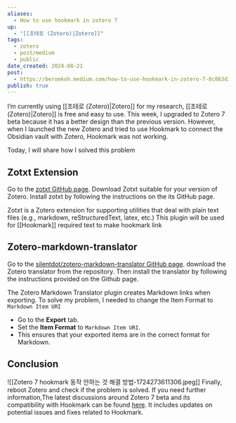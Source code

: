 ```yaml
---
aliases:
  - How to use hookmark in zotero 7
up:
  - "[[조테로 (Zotero)|Zotero]]"
tags:
  - zotero
  - post/medium
  - public
date_created: 2024-08-21
post:
  - https://beromkoh.medium.com/how-to-use-hookmark-in-zotero-7-8c863d3dca9f
publish: true
---
```


I’m currently using [[조테로 (Zotero)|Zotero]] for my research, [[조테로 (Zotero)|Zotero]] is free and easy to use.
This week, I upgraded to Zotero 7 beta because it has a better design than the previous version. However, when I launched the new Zotero and tried to use Hookmark to connect the Obsidian vault with Zotero, Hookmark was not working.

Today, I will share how I solved this problem

## Zotxt Extension

Go to the [zotxt GitHub page](https://github.com/egh/zotxt). Download Zotxt suitable for your version of Zotero. Install zotxt by following the instructions on the its GitHub page.

Zotxt is a Zotero extension for supporting utilities that deal with plain text files (e.g., markdown, reStructuredText, latex, etc.) This plugin will be used for [[Hookmark]] required text to make hookmark link

## Zotero-markdown-translator

Go to the [silentdot/zotero-markdown-translator GitHub page](https://github.com/silentdot/zotero-markdown-translator?tab=readme-ov-file). download the Zotero translator from the repository. Then install the translator by following the instructions provided on the Github page.

The Zotero Markdown Translator plugin creates Markdown links when exporting. To solve my problem, I needed to change the Item Format to `Markdown Item URI`


- Go to the **Export** tab.
- Set the **Item Format** to `Markdown Item URI`.
- This ensures that your exported items are in the correct format for Markdown.
## Conclusion
![[Zotero 7 hookmark 동작 안하는 것 해결 방법-1724273611306.jpeg]]
Finally, reboot Zotero and check if the problem is solved. If you need further information,The latest discussions around Zotero 7 beta and its compatibility with Hookmark can be found [here](https://github.com/egh/zotxt/issues/37). It includes updates on potential issues and fixes related to Hookmark.

